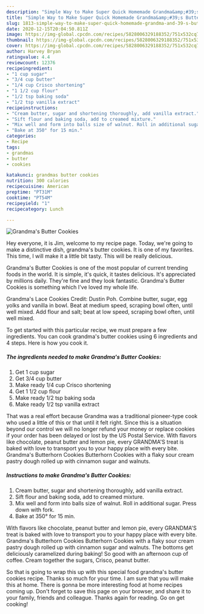 ```yaml
---
description: "Simple Way to Make Super Quick Homemade Grandma&amp;#39;s Butter Cookies"
title: "Simple Way to Make Super Quick Homemade Grandma&amp;#39;s Butter Cookies"
slug: 1813-simple-way-to-make-super-quick-homemade-grandma-and-39-s-butter-cookies
date: 2020-12-15T20:04:50.811Z
image: https://img-global.cpcdn.com/recipes/5828006329188352/751x532cq70/grandmas-butter-cookies-recipe-main-photo.jpg
thumbnail: https://img-global.cpcdn.com/recipes/5828006329188352/751x532cq70/grandmas-butter-cookies-recipe-main-photo.jpg
cover: https://img-global.cpcdn.com/recipes/5828006329188352/751x532cq70/grandmas-butter-cookies-recipe-main-photo.jpg
author: Harvey Bryan
ratingvalue: 4.4
reviewcount: 12376
recipeingredient:
- "1 cup sugar"
- "3/4 cup butter"
- "1/4 cup Crisco shortening"
- "1 1/2 cup flour"
- "1/2 tsp baking soda"
- "1/2 tsp vanilla extract"
recipeinstructions:
- "Cream butter, sugar and shortening thoroughly, add vanilla extract."
- "Sift flour and baking soda, add to creamed mixture."
- "Mix well and form into balls size of walnut. Roll in additional sugar. Press down with fork."
- "Bake at 350° for 15 min."
categories:
- Recipe
tags:
- grandmas
- butter
- cookies

katakunci: grandmas butter cookies 
nutrition: 300 calories
recipecuisine: American
preptime: "PT31M"
cooktime: "PT54M"
recipeyield: "1"
recipecategory: Lunch

---
```



![Grandma&#39;s Butter Cookies](https://img-global.cpcdn.com/recipes/5828006329188352/751x532cq70/grandmas-butter-cookies-recipe-main-photo.jpg)

Hey everyone, it is Jim, welcome to my recipe page. Today, we're going to make a distinctive dish, grandma&#39;s butter cookies. It is one of my favorites. This time, I will make it a little bit tasty. This will be really delicious.

Grandma&#39;s Butter Cookies is one of the most popular of current trending foods in the world. It is simple, it's quick, it tastes delicious. It's appreciated by millions daily. They're fine and they look fantastic. Grandma&#39;s Butter Cookies is something which I've loved my whole life.

Grandma&#39;s Lace Cookies Credit: Dustin Poh. Combine butter, sugar, egg yolks and vanilla in bowl. Beat at medium speed, scraping bowl often, until well mixed. Add flour and salt; beat at low speed, scraping bowl often, until well mixed.


To get started with this particular recipe, we must prepare a few ingredients. You can cook grandma&#39;s butter cookies using 6 ingredients and 4 steps. Here is how you cook it.

<!--inarticleads1-->

##### The ingredients needed to make Grandma&#39;s Butter Cookies:

1. Get 1 cup sugar
1. Get 3/4 cup butter
1. Make ready 1/4 cup Crisco shortening
1. Get 1 1/2 cup flour
1. Make ready 1/2 tsp baking soda
1. Make ready 1/2 tsp vanilla extract


That was a real effort because Grandma was a traditional pioneer-type cook who used a little of this or that until it felt right. Since this is a situation beyond our control we will no longer refund your money or replace cookies if your order has been delayed or lost by the US Postal Service. With flavors like chocolate, peanut butter and lemon pie, every GRANDMA&#39;S treat is baked with love to transport you to your happy place with every bite. Grandma&#39;s Butterhorn Cookies Butterhorn Cookies with a flaky sour cream pastry dough rolled up with cinnamon sugar and walnuts. 

<!--inarticleads2-->

##### Instructions to make Grandma&#39;s Butter Cookies:

1. Cream butter, sugar and shortening thoroughly, add vanilla extract.
1. Sift flour and baking soda, add to creamed mixture.
1. Mix well and form into balls size of walnut. Roll in additional sugar. Press down with fork.
1. Bake at 350° for 15 min.


With flavors like chocolate, peanut butter and lemon pie, every GRANDMA&#39;S treat is baked with love to transport you to your happy place with every bite. Grandma&#39;s Butterhorn Cookies Butterhorn Cookies with a flaky sour cream pastry dough rolled up with cinnamon sugar and walnuts. The bottoms get deliciously caramelized during baking! So good with an afternoon cup of coffee. Cream together the sugars, Crisco, peanut butter. 

So that is going to wrap this up with this special food grandma&#39;s butter cookies recipe. Thanks so much for your time. I am sure that you will make this at home. There is gonna be more interesting food at home recipes coming up. Don't forget to save this page on your browser, and share it to your family, friends and colleague. Thanks again for reading. Go on get cooking!
